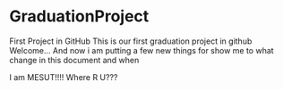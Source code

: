 # GraduationProject
First Project in GitHub
This is our first graduation project in github
Welcome...
And now i am putting a few new things for show me to what change in this document and when

I am MESUT!!!! Where R U???
